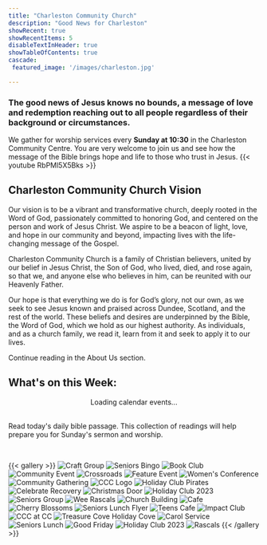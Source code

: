```yaml
---
title: "Charleston Community Church"
description: "Good News for Charleston"
showRecent: true
showRecentItems: 5
disableTextInHeader: true
showTableOfContents: true
cascade:
 featured_image: '/images/charleston.jpg'

---
```


### The good news of Jesus knows no bounds, a message of love and redemption reaching out to all people regardless of their background or circumstances. 
We gather for [worship services](/whats-on/sunday-services/) every **Sunday at 10:30** in the [Charleston Community Centre](contact/#charleston-community-centre).  You are very welcome to join us and see how the message of the Bible brings hope and life to those who trust in Jesus.
{{< youtube RbPMl5X5Bks >}}

## Charleston Community Church Vision

Our vision is to be a vibrant and transformative church, deeply rooted in the Word of God, passionately committed to honoring God, and centered on the person and work of Jesus Christ. We aspire to be a beacon of light, love, and hope in our community and beyond, impacting lives with the life-changing message of the Gospel.

Charleston Community Church is a family of Christian believers, united by our belief in Jesus Christ, the Son of God, who lived, died, and rose again, so that we, and anyone else who believes in him, can be reunited with our Heavenly Father.

Our hope is that everything we do is for God’s glory, not our own, as we seek to see Jesus known and praised across Dundee, Scotland, and the rest of the world. These beliefs and desires are underpinned by the Bible, the Word of God, which we hold as our highest authority. As individuals, and as a church family, we read it, learn from it and seek to apply it to our lives.

Continue reading in the <a href="about">About Us</a> section.

## What's on this Week:

<style>
  .calendar-table-container {
    display: flex;
    justify-content: center;
  }

  table {
    width: 100%;
    max-width: 900px; /* Optional: limit table width for better readability */
    border-collapse: collapse;
    font-family: sans-serif;
    table-layout: fixed;
  }

  td {
    border: 2px solid gray;
    padding: 6px;
    text-align: center;
  }

  .day-heading {
    font-weight: bold;
    text-align: center;
    font-size: 1.4em;
    padding-top: 10px;
    padding-bottom: 6px;
  }

  .event-cell {
    width: 33%;
  }

  .event-cell:first-child {
    padding-left: 10px;
  }

  .event-cell:last-child {
    padding-right: 10px;
  }

  a {
    text-decoration: none;
  }

  a:hover {
    text-decoration: underline;
  }
</style>


<div class="calendar-table-container">
    <div id="calendar-events">
        <div class="loading">Loading calendar events...</div>
    </div>
</div>

<script src="../js/calendar.js"></script>

<br>

Read [today's daily bible passage](../about/daily-bible-reading). This collection of readings will help prepare you for Sunday's sermon and worship.

<br>

{{< gallery >}}
<img src="gallery/craft-group.png" alt="Craft Group" />
<img src="gallery/featureseniorsbingo.JPG" alt="Seniors Bingo" />
<img src="gallery/book-club.png" alt="Book Club" />
<img src="gallery/image2.jpeg" alt="Community Event" />
<img src="gallery/featureCrossroads.jpg" alt="Crossroads" />
<img src="gallery/feature.JPG" alt="Feature Event" />
<img src="gallery/adopted.jpg" alt="Women's Conference" />
<img src="gallery/image0.jpeg" alt="Community Gathering" />
<img src="gallery/ccclogopng.png" alt="CCC Logo" />
<img src="gallery/pirates.jpg" alt="Holiday Club Pirates" />
<img src="gallery/CelebrateRecovery.png" alt="Celebrate Recovery" />
<img src="gallery/christmasdoor.JPG" alt="Christmas Door" />
<img src="gallery/holidayclub23.JPG" alt="Holiday Club 2023" />
<img src="gallery/seniors.jpg" alt="Seniors Group" />
<img src="gallery/weerascals.jpg" alt="Wee Rascals" />
<img src="gallery/ChurchBuilding.jpg" alt="Church Building" />
<img src="gallery/cafe2.jpg" alt="Cafe" />
<img src="gallery/cccherryblossoms3.jpg" alt="Cherry Blossoms" />
<img src="gallery/seniorslunchflyer.jpg" alt="Seniors Lunch Flyer" />
<img src="gallery/teenscafe.jpeg" alt="Teens Cafe" />
<img src="gallery/impactclub.jpeg" alt="Impact Club" />
<img src="gallery/ccc@cc.webp" alt="CCC at CC" />
<img src="gallery/tcholidayclub.jpg" alt="Treasure Cove Holiday Cove" />
<img src="gallery/featurecarolservice2.jpg" alt="Carol Service" />
<img src="gallery/seniorslunch.jpg" alt="Seniors Lunch" />
<img src="gallery/GoodFriday.png" alt="Good Friday" />
<img src="gallery/featureholidayclub2023.jpeg" alt="Holiday Club 2023" />
<img src="gallery/rascals1.JPG" alt="Rascals" />
{{< /gallery >}}

<script>
  (function() {
    const today = new Date().toISOString().split('T')[0]; // Format: YYYY-MM-DD
    const lastVisit = localStorage.getItem('lastVisitDate');

    if (lastVisit !== today) {
      localStorage.setItem('lastVisitDate', today);
      location.reload(); // Force reload on a new day
    }
  })();
</script>